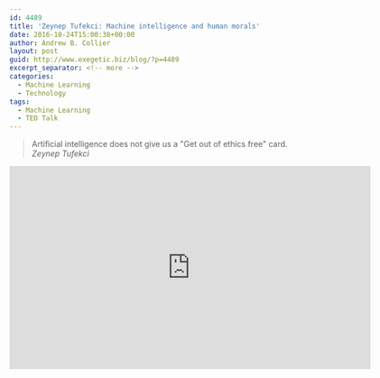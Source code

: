 ```yaml
---
id: 4489
title: 'Zeynep Tufekci: Machine intelligence and human morals'
date: 2016-10-24T15:00:38+00:00
author: Andrew B. Collier
layout: post
guid: http://www.exegetic.biz/blog/?p=4489
excerpt_separator: <!-- more -->
categories:
  - Machine Learning
  - Technology
tags:
  - Machine Learning
  - TED Talk
---
```

<!-- more -->

<blockquote>
Artificial intelligence does not give us a "Get out of ethics free" card.
<cite>Zeynep Tufekci</cite>
</blockquote>

<iframe src="https://embed.ted.com/talks/zeynep_tufekci_machine_intelligence_makes_human_morals_more_important" width="640" height="360" frameborder="0" scrolling="no" webkitAllowFullScreen mozallowfullscreen allowFullScreen></iframe>